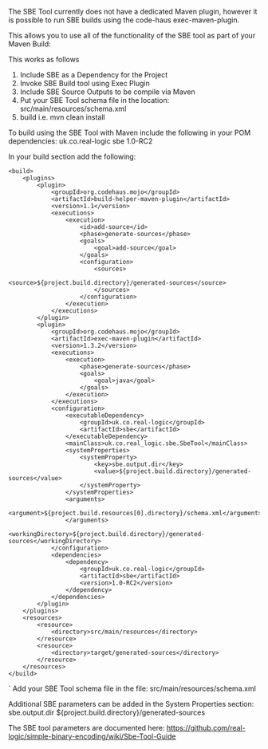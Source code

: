 The SBE Tool currently does not have a dedicated Maven plugin, however it is possible to run SBE builds using the code-haus exec-maven-plugin.

This allows you to use all of the functionality of the SBE tool as part of your Maven Build:

This works as follows
1. Include SBE as a Dependency for the Project
1. Invoke SBE Build tool using Exec Plugin 
1. Include SBE Source Outputs to be compile via Maven 
1. Put your SBE Tool schema file in the location: src/main/resources/schema.xml
1. build i.e. mvn clean install 

To build using the SBE Tool with Maven include the following in your POM dependencies: 
	<dependencies>
		<dependency>
			<groupId>uk.co.real-logic</groupId>
			<artifactId>sbe</artifactId>
			<version>1.0-RC2</version>
		</dependency>
	</dependencies>

In your build section add the following: 

    <build>
		<plugins>
			<plugin>
				<groupId>org.codehaus.mojo</groupId>
				<artifactId>build-helper-maven-plugin</artifactId>
				<version>1.1</version>
				<executions>
					<execution>
						<id>add-source</id>
						<phase>generate-sources</phase>
						<goals>
							<goal>add-source</goal>
						</goals>
						<configuration>
							<sources>
								<source>${project.build.directory}/generated-sources</source>
							</sources>
						</configuration>
					</execution>
				</executions>
			</plugin>
			<plugin>
				<groupId>org.codehaus.mojo</groupId>
				<artifactId>exec-maven-plugin</artifactId>
				<version>1.3.2</version>
				<executions>
					<execution>
						<phase>generate-sources</phase>
						<goals>
							<goal>java</goal>
						</goals>
					</execution>
				</executions>
				<configuration>
					<executableDependency>
						<groupId>uk.co.real-logic</groupId>
						<artifactId>sbe</artifactId>
					</executableDependency>
					<mainClass>uk.co.real_logic.sbe.SbeTool</mainClass>
					<systemProperties>
						<systemProperty>
							<key>sbe.output.dir</key>
							<value>${project.build.directory}/generated-sources</value>
						</systemProperty>
					</systemProperties>
					<arguments>
						<argument>${project.build.resources[0].directory}/schema.xml</argument>
					</arguments>
					<workingDirectory>${project.build.directory}/generated-sources</workingDirectory>
				</configuration>
				<dependencies>
					<dependency>
						<groupId>uk.co.real-logic</groupId>
						<artifactId>sbe</artifactId>
						<version>1.0-RC2</version>
					</dependency>
				</dependencies>
			</plugin>
		</plugins>
		<resources>
			<resource>
				<directory>src/main/resources</directory>
			</resource>
			<resource>
				<directory>target/generated-sources</directory>
			</resource>
		</resources>
	</build>
`
Add your SBE Tool schema file in the file: src/main/resources/schema.xml

Additional SBE parameters can be added in the System Properties section: 
	<systemProperty>
		<key>sbe.output.dir</key>
		<value>${project.build.directory}/generated-sources</value>
	</systemProperty>

The SBE tool parameters are documented here:
https://github.com/real-logic/simple-binary-encoding/wiki/Sbe-Tool-Guide